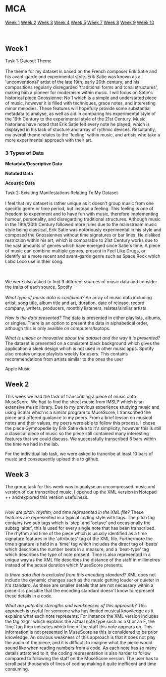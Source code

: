 # MCA

 <div class="menu">
    <a href="#">Week 1</a>
    <a href="">Week 2</a>
    <a href="https://rosieorourke.github.io/MCA-2019/Week_3/Week_3.html">Week 3</a>
    <a href="https://rosieorourke.github.io/MCA-2019/Week_4/Week_4.html">Week 4</a>
    <a href="https://rosieorourke.github.io/MCA-2019/Week_5/Week_5.html">Week 5</a>
    <a href="https://rosieorourke.github.io/MCA-2019/Week_7/Week_7.html">Week 7</a>
    <a href="https://rosieorourke.github.io/MCA-2019/Week_8/Week_8.html">Week 8</a>
    <a href="https://rosieorourke.github.io/MCA-2019/Week_9/Week_9.html">Week 9</a>
    <a href="https://rosieorourke.github.io/MCA-2019/Week_10/Week_10.html">Week 10</a>
   </div>
<br></br>

<h2>Week 1</h2>
Task 1: Dataset Theme
 <br></br>
  The theme for my dataset is based on the French composer Erik Satie and his avant-garde and experimental style. Erik Satie was known as a 'unconventional' artist of the late 19th, early 20th century, and his compositions regularly disregarded 'traditional forms and tonal structures', making him a pioneer for modernism within music. I will focus on Satie's historical piece Gnossienne: No 1 which is a simple and understated piece of music, however it is filled with techniques, grace notes, and interesting minor melodies. These features will hopefully provide some substantial metadata to analyse, as well as aid in comparing his experimental style of the 19th Century to the experimental style of the 21st Century. Music historians have noted that Erik Satie felt every note he played, which is displayed in his lack of stucture and array of rythmic devices. Resultantly, my overall theme relates to the 'feeling' within music, and artists who take a more experimental approach with their art. 
  
 
 <h3>3 Types of Data</h3>
 
 <b>Metadata/Descriptive Data</b>
 
 <b>Notated Data</b>
 
 <b>Acoustic Data</b>
 
 Task 2: Exisiting Manifestations Relating To My Dataset
 <br></br>
 I feel that my dataset is rather unique as it doesn't group music from one specific genre or time period, but instead a feeling. This feeling is one of freedom to experiment and to have fun with music, therefore implementing humour, personality, and disregarding traditional structures. Although music in the 19th/20th Century followed more rules due to the mainstream music style being classical, 
Erik Satie was notoriously experimental in his style and composed the Gnossiennes without time signatures or bar lines. He disliked restriction within his art, which is comparable to 21st Century works due to the vast amounts of genres which have emerged since Satie's time. A piece of music can combine multiple genres, present in Feel Like Drugs, or identify as a more recent and avant-garde genre such as Space Rock which Lobo Loco use in their song. 

 
 <br></br>
We were also asked to find 3 different sources of music data and consider the traits of each source. 
Spotify
<br></br>
<i>What type of music data is contained?</i>
An array of music data including artist, song title, album title and art, duration, date of release, record company, writers, producers,  monthly listeners, relates/similar artists. 

<i>How is the data presented?</i>
The data is presented in either playlists, albums, or singles. There is an option to present the data in alphabetical order, although this is only availble on computers/laptops. 

<i>What is unique or innovative about the dataset and the way it is presented?</i>
The dataset is presented on a consistent black background which gives the application a sleek design which is not used in other music apps. Spotify also creates unique playlists weekly for users. This contains recommendations from artists similar to the ones the user 


Apple Music


<h2>Week 2</h2>
This week we had the task of transcribing a piece of music onto MuseScore. We had to find the sheet music from IMSLP which is an extensive music library. Due to my previous experience studying music and using Scalar which is a similar program to MuseScore, I transcribed the piece and offered guidance to my peers. From a brief lesson on musical notes and their values, my peers were able to follow this process. 
I chose the piece Gymnopedie by Erik Satie due to it's simplicity, however this is still a classical piece of music so the piece still contained many interesting features that we could discuss. We successfully transcribed 8 bars within the time we had in the lab. 

For the individual lab task, we were asked to trancribe at least 10 bars of music and consequently upload this to github. 

<h2>Week 3</h2>
The group task for this week was to analyse an uncompressed music xml version of our transcribed music. I opened up the XML version in Notepad ++ and explored this version usefulness. 
<br></br>

<i>How are pitch, rhythm, and time represented in the XML file?</i>
These features are represented in a typical coding style with tags. The pitch tag contains two sub tags which is 'step' and 'octave' and occasionally the subtag 'alter', this is used for every single note that has been transcribed. The rhythm and time of the piece which is usually identified as a time signature features in the 'attributes' tag of the XML file. Furthermore the time signature is held in a 'time' tag which includes the direct tag of 'beats' which describes the number beats in a measure, and a 'beat-type' tag which describes the type of note present. Time is also represented in a unique way as the XML file describes the distance of the staff in millimetres instead of the actual duration which MuseScore presents.

<i>Is there data that is excluded from this encoding standard?</i>
XML does not include the dynamic changes such as the music getting louder or quieter in it's standard. As these are smaller details that are not necassary within a piece it is possible that the encoding standard doesn't know to represent these details in a code.   

<i>What are potential strengths and weaknesses of this approach?</i>
This approach is useful for someone who has limited musical knowledge as it explains what each note represents. For instance the XML version includes the tag 'sign' which explains the actual note type such as a G or an F, the 'line' tag then indicates which line of the staff this note appears on. This information is not presented in MuseScore as this is considered to be prior knowledge. An obvious weakness of this approach is that it does not play the audio of the piece, and it is difficult to imagine what the piece would sound like when reading numbers from a code. As each note has so many details attatched to it, the coding representation is also harder to follow compared to following the staff on the MuseScore version. The user has to scroll past thousands of lines of coding making it quite inefficent and time consuming.
</b>
